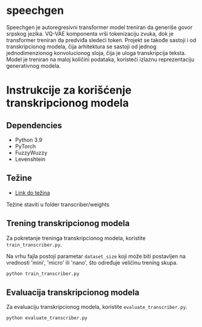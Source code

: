 # speechgen
Speechgen je autoregresivni transformer model treniran da generiše govor srpskog jezika. VQ-VAE komponenta vrši tokenizaciju zvuka, dok je transformer treniran da predviđa sledeći token.
Projekt se takođe sastoji i od transkripcionog modela, čija arhitektura se sastoji od jednog jednodimenzionog konvolucionog sloja, čija je uloga transkripcija teksta.
Model je treniran na maloj količini podataka, koristeći izlaznu reprezentaciju generativnog modela.
# Instrukcije za korišćenje transkripcionog modela

## Dependencies

- Python 3.9
- PyTorch
- FuzzyWuzzy
- Levenshtein

## Težine

- [Link do težina](https://drive.google.com/file/d/1b-8JRvKhzVQ4qoDHm0d0VJi-9-LiO-Y9/view?usp=drive_link)

Težine staviti u folder transcriber/weights

## Trening transkripcionog modela

Za pokretanje treninga transkripcionog modela, koristite `train_transcriber.py`.

Na vrhu fajla postoji parametar `dataset_size` koji može biti postavljen na vrednosti 'mini', 'micro' ili 'nano', što određuje veličinu trening skupa.

```bash
python train_transcriber.py
```

## Evaluacija transkripcionog modela
Za evaluaciju transkripcionog modela, koristite `evaluate_transcriber.py`.

```bash
python evaluate_transcriber.py
```